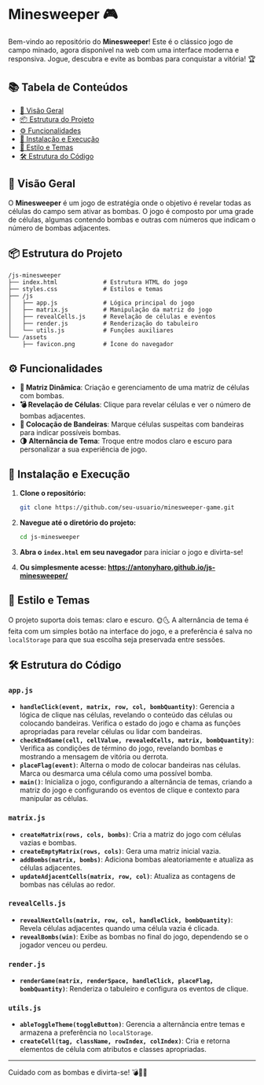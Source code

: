 # Minesweeper 🎮

Bem-vindo ao repositório do **Minesweeper**! Este é o clássico jogo de campo minado, agora disponível na web com uma interface moderna e responsiva. Jogue, descubra e evite as bombas para conquistar a vitória! 🏆

## 📚 Tabela de Conteúdos

- [🌟 Visão Geral](#-visão-geral)
- [📦 Estrutura do Projeto](#-estrutura-do-projeto)
- [⚙️ Funcionalidades](#-funcionalidades)
- [🚀 Instalação e Execução](#-instalação-e-execução)
- [🎨 Estilo e Temas](#-estilo-e-temas)
- [🛠️ Estrutura do Código](#-estrutura-do-código)

## 🌟 Visão Geral

O **Minesweeper** é um jogo de estratégia onde o objetivo é revelar todas as células do campo sem ativar as bombas. O jogo é composto por uma grade de células, algumas contendo bombas e outras com números que indicam o número de bombas adjacentes.

## 📦 Estrutura do Projeto

```
/js-minesweeper
├── index.html             # Estrutura HTML do jogo
├── styles.css             # Estilos e temas
├── /js
│   ├── app.js             # Lógica principal do jogo
│   ├── matrix.js          # Manipulação da matriz do jogo
│   ├── revealCells.js     # Revelação de células e eventos
│   ├── render.js          # Renderização do tabuleiro
│   └── utils.js           # Funções auxiliares
└── /assets
    ├── favicon.png        # Ícone do navegador
```

## ⚙️ Funcionalidades

- **🧩 Matriz Dinâmica**: Criação e gerenciamento de uma matriz de células com bombas.
- **💣 Revelação de Células**: Clique para revelar células e ver o número de bombas adjacentes.
- **🚩 Colocação de Bandeiras**: Marque células suspeitas com bandeiras para indicar possíveis bombas.
- **🌗 Alternância de Tema**: Troque entre modos claro e escuro para personalizar a sua experiência de jogo.

## 🚀 Instalação e Execução

1. **Clone o repositório:**

   ```bash
   git clone https://github.com/seu-usuario/minesweeper-game.git
   ```

2. **Navegue até o diretório do projeto:**

   ```bash
   cd js-minesweeper
   ```

3. **Abra o `index.html` em seu navegador** para iniciar o jogo e divirta-se!

4. **Ou simplesmente acesse: https://antonyharo.github.io/js-minesweeper/**

## 🎨 Estilo e Temas

O projeto suporta dois temas: claro e escuro. 🌞🌜 A alternância de tema é feita com um simples botão na interface do jogo, e a preferência é salva no `localStorage` para que sua escolha seja preservada entre sessões.

## 🛠️ Estrutura do Código

### `app.js`

- **`handleClick(event, matrix, row, col, bombQuantity)`**: Gerencia a lógica de clique nas células, revelando o conteúdo das células ou colocando bandeiras. Verifica o estado do jogo e chama as funções apropriadas para revelar células ou lidar com bandeiras.
- **`checkEndGame(cell, cellValue, revealedCells, matrix, bombQuantity)`**: Verifica as condições de término do jogo, revelando bombas e mostrando a mensagem de vitória ou derrota.
- **`placeFlag(event)`**: Alterna o modo de colocar bandeiras nas células. Marca ou desmarca uma célula como uma possível bomba.
- **`main()`**: Inicializa o jogo, configurando a alternância de temas, criando a matriz do jogo e configurando os eventos de clique e contexto para manipular as células.

### `matrix.js`

- **`createMatrix(rows, cols, bombs)`**: Cria a matriz do jogo com células vazias e bombas.
- **`createEmptyMatrix(rows, cols)`**: Gera uma matriz inicial vazia.
- **`addBombs(matrix, bombs)`**: Adiciona bombas aleatoriamente e atualiza as células adjacentes.
- **`updateAdjacentCells(matrix, row, col)`**: Atualiza as contagens de bombas nas células ao redor.

### `revealCells.js`

- **`revealNextCells(matrix, row, col, handleClick, bombQuantity)`**: Revela células adjacentes quando uma célula vazia é clicada.
- **`revealBombs(win)`**: Exibe as bombas no final do jogo, dependendo se o jogador venceu ou perdeu.

### `render.js`

- **`renderGame(matrix, renderSpace, handleClick, placeFlag, bombQuantity)`**: Renderiza o tabuleiro e configura os eventos de clique.

### `utils.js`

- **`ableToggleTheme(toggleButton)`**: Gerencia a alternância entre temas e armazena a preferência no `localStorage`.
- **`createCell(tag, className, rowIndex, colIndex)`**: Cria e retorna elementos de célula com atributos e classes apropriadas.

---

Cuidado com as bombas e divirta-se! 💣🚩🧩
